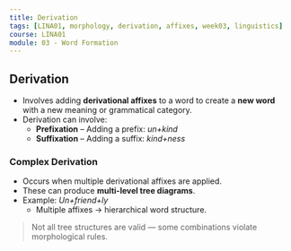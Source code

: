 ```yaml
---
title: Derivation
tags: [LINA01, morphology, derivation, affixes, week03, linguistics]
course: LINA01
module: 03 - Word Formation
---
```


## Derivation

- Involves adding **derivational affixes** to a word to create a **new word** with a new meaning or grammatical category.
- Derivation can involve:
  - **Prefixation** – Adding a prefix: *un+kind*
  - **Suffixation** – Adding a suffix: *kind+ness*

### Complex Derivation

- Occurs when multiple derivational affixes are applied.
- These can produce **multi-level tree diagrams**.
- Example: *Un+friend+ly*
  - Multiple affixes → hierarchical word structure.

> Not all tree structures are valid — some combinations violate morphological rules.
